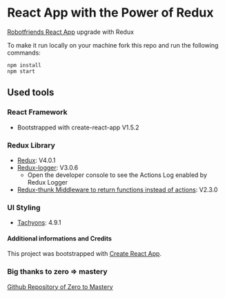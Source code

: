 # React App with the Power of Redux

[Robotfriends React App](https://github.com/r4pt0s/robotfriends_react) upgrade with Redux

To make it run locally on your machine fork this repo and run the following commands:
```
npm install
npm start
```

## Used tools

### React Framework
* Bootstrapped with create-react-app V1.5.2

### Redux Library

* [Redux](https://github.com/reduxjs/redux): V4.0.1
* [Redux-logger](https://github.com/LogRocket/redux-logger): V3.0.6
    * Open the developer console to see the Actions Log enabled by Redux Logger
* [Redux-thunk Middleware to return functions instead of actions](https://github.com/reduxjs/redux-thunk): V2.3.0

### UI Styling

* [Tachyons](https://github.com/tachyons-css/tachyons): 4.9.1


#### Additional informations and Credits

This project was bootstrapped with [Create React App](https://github.com/facebookincubator/create-react-app).


### Big thanks to zero => mastery
[Github Repository of Zero to Mastery](https://github.com/zero-to-mastery)

